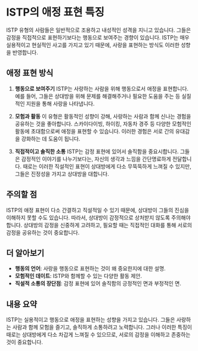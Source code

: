 # ISTP의 애정 표현 특징

ISTP 유형의 사람들은 일반적으로 조용하고 내성적인 성격을 지니고 있습니다. 그들은 감정을 직접적으로 표현하기보다는 행동으로 보여주는 경향이 있습니다. ISTP는 매우 실용적이고 현실적인 사고를 가지고 있기 때문에, 사랑을 표현하는 방식도 이러한 성향을 반영합니다.

## 애정 표현 방식

1. **행동으로 보여주기**
   ISTP는 사랑하는 사람을 위해 행동으로서 애정을 표현합니다. 예를 들어, 그들은 상대방을 위해 문제를 해결해주거나 필요한 도움을 주는 등 실질적인 지원을 통해 사랑을 나타냅니다.

2. **모험과 활동**
   이 유형은 활동적인 성향이 강해, 사랑하는 사람과 함께 신나는 경험을 공유하는 것을 좋아합니다. 스카이다이빙, 하이킹, 자동차 경주 등 다양한 모험적인 활동에 초대함으로써 애정을 표현할 수 있습니다. 이러한 경험은 서로 간의 유대감을 강화하는 데 도움이 됩니다.

3. **직접적이고 솔직한 소통**
   ISTP는 감정 표현에 있어서 솔직함을 중요시합니다. 그들은 감정적인 이야기를 나누기보다는, 자신의 생각과 느낌을 간단명료하게 전달합니다. 때로는 이러한 직설적인 표현이 상대방에게 다소 무뚝뚝하게 느껴질 수 있지만, 그들은 진정성을 가지고 상대방을 대합니다.

## 주의할 점

ISTP의 애정 표현이 다소 간결하고 직설적일 수 있기 때문에, 상대방이 그들의 진심을 이해하지 못할 수도 있습니다. 따라서, 상대방이 감정적으로 상처받지 않도록 주의해야 합니다. 상대방의 감정을 신중하게 고려하고, 필요할 때는 직접적인 대화를 통해 서로의 감정을 공유하는 것이 중요합니다.

## 더 알아보기

- **행동의 언어**: 사랑을 행동으로 표현하는 것이 왜 중요한지에 대한 설명.
- **모험적인 데이트**: ISTP와 함께할 수 있는 다양한 활동 제안.
- **직설적 소통의 장단점**: 감정 표현에 있어 솔직함의 긍정적인 면과 부정적인 면.

## 내용 요약

ISTP는 실용적이고 행동으로 애정을 표현하는 성향을 가지고 있습니다. 그들은 사랑하는 사람과 함께 모험을 즐기고, 솔직하게 소통하려고 노력합니다. 그러나 이러한 특징이 때로는 상대방에게 다소 차갑게 느껴질 수 있으므로, 서로의 감정을 이해하고 존중하는 것이 중요합니다.